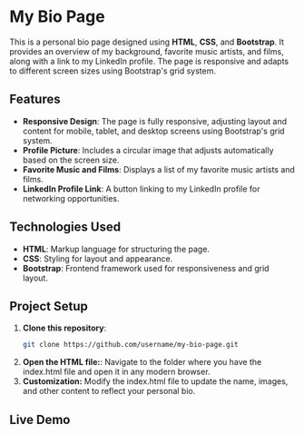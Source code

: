 # My Bio Page

This is a personal bio page designed using **HTML**, **CSS**, and **Bootstrap**. It provides an overview of my background, favorite music artists, and films, along with a link to my LinkedIn profile. The page is responsive and adapts to different screen sizes using Bootstrap's grid system.

## Features

- **Responsive Design**: The page is fully responsive, adjusting layout and content for mobile, tablet, and desktop screens using Bootstrap's grid system.
- **Profile Picture**: Includes a circular image that adjusts automatically based on the screen size.
- **Favorite Music and Films**: Displays a list of my favorite music artists and films.
- **LinkedIn Profile Link**: A button linking to my LinkedIn profile for networking opportunities.

## Technologies Used

- **HTML**: Markup language for structuring the page.
- **CSS**: Styling for layout and appearance.
- **Bootstrap**: Frontend framework used for responsiveness and grid layout.

## Project Setup

1. **Clone this repository**:
   ```bash
   git clone https://github.com/username/my-bio-page.git
2. **Open the HTML file:**:
  Navigate to the folder where you have the index.html file and open it in any modern browser.
3. **Customization:**
  Modify the index.html file to update the name, images, and other content to reflect your personal bio.

## Live Demo


